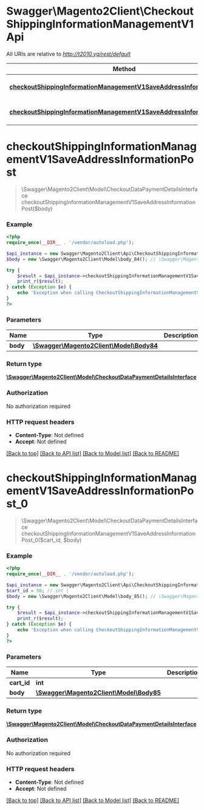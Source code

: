 # Swagger\Magento2Client\CheckoutShippingInformationManagementV1Api

All URIs are relative to *http://t2010.vg/rest/default*

Method | HTTP request | Description
------------- | ------------- | -------------
[**checkoutShippingInformationManagementV1SaveAddressInformationPost**](CheckoutShippingInformationManagementV1Api.md#checkoutShippingInformationManagementV1SaveAddressInformationPost) | **POST** /V1/carts/mine/shipping-information | 
[**checkoutShippingInformationManagementV1SaveAddressInformationPost_0**](CheckoutShippingInformationManagementV1Api.md#checkoutShippingInformationManagementV1SaveAddressInformationPost_0) | **POST** /V1/carts/{cartId}/shipping-information | 


# **checkoutShippingInformationManagementV1SaveAddressInformationPost**
> \Swagger\Magento2Client\Model\CheckoutDataPaymentDetailsInterface checkoutShippingInformationManagementV1SaveAddressInformationPost($body)





### Example
```php
<?php
require_once(__DIR__ . '/vendor/autoload.php');

$api_instance = new Swagger\Magento2Client\Api\CheckoutShippingInformationManagementV1Api();
$body = new \Swagger\Magento2Client\Model\body_84(); // \Swagger\Magento2Client\Model\Body84 | 

try {
    $result = $api_instance->checkoutShippingInformationManagementV1SaveAddressInformationPost($body);
    print_r($result);
} catch (Exception $e) {
    echo 'Exception when calling CheckoutShippingInformationManagementV1Api->checkoutShippingInformationManagementV1SaveAddressInformationPost: ', $e->getMessage(), PHP_EOL;
}
?>
```

### Parameters

Name | Type | Description  | Notes
------------- | ------------- | ------------- | -------------
 **body** | [**\Swagger\Magento2Client\Model\Body84**](../Model/body_84.md)|  | [optional]

### Return type

[**\Swagger\Magento2Client\Model\CheckoutDataPaymentDetailsInterface**](../Model/CheckoutDataPaymentDetailsInterface.md)

### Authorization

No authorization required

### HTTP request headers

 - **Content-Type**: Not defined
 - **Accept**: Not defined

[[Back to top]](#) [[Back to API list]](../../README.md#documentation-for-api-endpoints) [[Back to Model list]](../../README.md#documentation-for-models) [[Back to README]](../../README.md)

# **checkoutShippingInformationManagementV1SaveAddressInformationPost_0**
> \Swagger\Magento2Client\Model\CheckoutDataPaymentDetailsInterface checkoutShippingInformationManagementV1SaveAddressInformationPost_0($cart_id, $body)





### Example
```php
<?php
require_once(__DIR__ . '/vendor/autoload.php');

$api_instance = new Swagger\Magento2Client\Api\CheckoutShippingInformationManagementV1Api();
$cart_id = 56; // int | 
$body = new \Swagger\Magento2Client\Model\body_85(); // \Swagger\Magento2Client\Model\Body85 | 

try {
    $result = $api_instance->checkoutShippingInformationManagementV1SaveAddressInformationPost_0($cart_id, $body);
    print_r($result);
} catch (Exception $e) {
    echo 'Exception when calling CheckoutShippingInformationManagementV1Api->checkoutShippingInformationManagementV1SaveAddressInformationPost_0: ', $e->getMessage(), PHP_EOL;
}
?>
```

### Parameters

Name | Type | Description  | Notes
------------- | ------------- | ------------- | -------------
 **cart_id** | **int**|  |
 **body** | [**\Swagger\Magento2Client\Model\Body85**](../Model/body_85.md)|  | [optional]

### Return type

[**\Swagger\Magento2Client\Model\CheckoutDataPaymentDetailsInterface**](../Model/CheckoutDataPaymentDetailsInterface.md)

### Authorization

No authorization required

### HTTP request headers

 - **Content-Type**: Not defined
 - **Accept**: Not defined

[[Back to top]](#) [[Back to API list]](../../README.md#documentation-for-api-endpoints) [[Back to Model list]](../../README.md#documentation-for-models) [[Back to README]](../../README.md)

